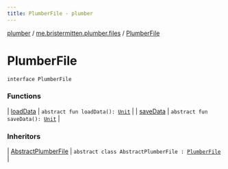 ```yaml
---
title: PlumberFile - plumber
---
```


[plumber](../../index.html) / [me.bristermitten.plumber.files](../index.html) / [PlumberFile](./index.html)

# PlumberFile

`interface PlumberFile`

### Functions

| [loadData](load-data.html) | `abstract fun loadData(): `[`Unit`](https://kotlinlang.org/api/latest/jvm/stdlib/kotlin/-unit/index.html) |
| [saveData](save-data.html) | `abstract fun saveData(): `[`Unit`](https://kotlinlang.org/api/latest/jvm/stdlib/kotlin/-unit/index.html) |

### Inheritors

| [AbstractPlumberFile](../-abstract-plumber-file/index.html) | `abstract class AbstractPlumberFile : `[`PlumberFile`](./index.html) |

